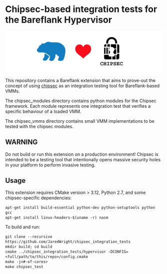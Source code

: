 # Chipsec-based integration tests for the Bareflank Hypervisor

![BareflankLovesChipsec](https://raw.githubusercontent.com/jaredwright/chipsec_integration_tests/master/BareflankLovesChipsec.png)

This repository contains a Bareflank extension that aims to prove-out the
concept of using [chipsec](https://github.com/chipsec/chipsec)
as an integration testing tool for Bareflank-based VMMs.

The chipsec_modules directory contains python modules for the Chipsec framework.
Each module represents one integration test that verifies a specific behaviour 
of a loaded VMM.

The chipsec_vmms directory contains small VMM implementations to be tested with
the chipsec modules.

## WARNING

Do not build or run this extension on a production environment! Chipsec is
intended to be a testing tool that intentionally opens massive security holes in
your platform to perform invasive testing.

## Usage

This extension requires CMake version > 3.12, Python 2.7, and some
chipsec-specific dependencies:

```
apt-get install build-essential python-dev python-setuptools python gcc
apt-get install linux-headers-$(uname -r) nasm
```

To build and run:
```
git clone --recursive https://github.com/JaredWright/chipsec_integration_tests
mkdir build; cd build
cmake ../chipsec_integration_tests/hypervisor -DCONFIG=<full/path/to/this/repo>/config.cmake
make -j<#-of-cores>
make chipsec_test
```
